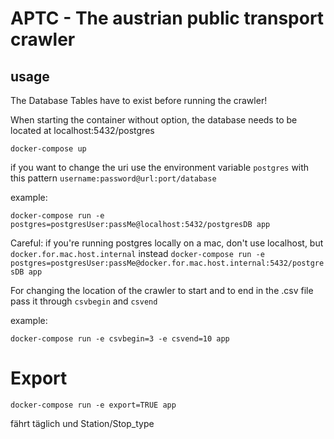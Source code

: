 # APTC - The austrian public transport crawler

## usage
The Database Tables have to exist before running the crawler!

When starting the container without option, the database needs to be located at localhost:5432/postgres

`docker-compose up
`

if you want to change the uri use the environment variable `postgres` with this pattern `username:password@url:port/database`

example:

`docker-compose run -e postgres=postgresUser:passMe@localhost:5432/postgresDB app`

Careful: if you're running postgres locally on a mac, don't use localhost, but `docker.for.mac.host.internal` instead
`docker-compose run -e postgres=postgresUser:passMe@docker.for.mac.host.internal:5432/postgresDB app`

For changing the location of the crawler to start and to end in the .csv file pass it through `csvbegin` and `csvend`

example:

`docker-compose run -e csvbegin=3 -e csvend=10 app`


# Export

`docker-compose run -e export=TRUE app`

fährt täglich
und Station/Stop_type
